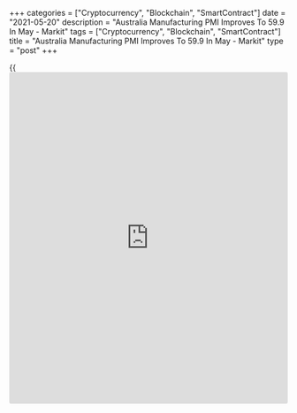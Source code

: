 +++
categories = ["Cryptocurrency", "Blockchain", "SmartContract"]
date = "2021-05-20"
description = "Australia Manufacturing PMI Improves To 59.9 In May - Markit"
tags = ["Cryptocurrency", "Blockchain", "SmartContract"]
title = "Australia Manufacturing PMI Improves To 59.9 In May - Markit"
type = "post"
+++

{{<iframe id="large-banner" src="https://www.bounty.group/#slide=13.0" width="100%" height="600" scrolling="no" style="border: 0px solid rgb(216, 221, 230); border-radius: 3px;">}}

The manufacturing sector in Australia continued to expand in May, and at
a faster pace, the latest survey from Markit Economics revealed on
Friday with a survey record manufacturing PMI score of 59.9.

That's up from 59.7 in April, and it moves further above the boom-or-
bust line of 50 that separates expansion from contraction.

New export orders rose as international demand for both Australian goods
and services expanded at accelerated rates. Specifically, overseas
demand for services increased at the fastest pace on record. With the
strong demand being sustained in May, companies also saw their backlogs
of work increase. The rise was the fourth in successive months and the
steepest in the survey [history](https://www.fixpro.org/post/chargeless-historical-data-api-backtesting/).

The survey also showed that the services PMI eased to 58.2 from 58.8 in
April and the composite fell to 58.1 from 58.9.

For comments and feedback [contact](https://www.playgroundfx.com/contact/): editorial@rtt[news](https://www.letsplayfx.com/blog/forex-news-website/).com

[Economic News][1]

 **What parts of the world are seeing the best (and worst) economic
performances lately? Click[here][2] to check out our [Econ Scorecard][2]
and find out! See up-to-the-moment [ranking](https://www.playgroundfx.com/blog/crypto-exchange-ranking/)s for the best and worst
performers in [GDP][3], [unemployment rate][4], [inflation][2] and much
more.**

   1. www.rtt[news](https://www.letsplayfx.com/blog/forex-news-website/).com/Content/EconomicNews.aspx
   2. www.rtt[news](https://www.letsplayfx.com/blog/forex-news-website/).com/economic-scorecard/world-rank/CPI/highest-performance.aspx
   3. www.rtt[news](https://www.letsplayfx.com/blog/forex-news-website/).com/economic-scorecard/world-rank/GDP/highest-performance.aspx
   4. www.rtt[news](https://www.letsplayfx.com/blog/forex-news-website/).com/economic-scorecard/world-rank/unemployment-rate/lowest-performance.aspx